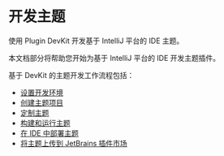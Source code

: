 <!-- Copyright 2000-2023 JetBrains s.r.o. and contributors. Use of this source code is governed by the Apache 2.0 license. -->

# 开发主题

<link-summary>使用 Plugin DevKit 开发基于 IntelliJ 平台的 IDE 主题。</link-summary>

本文档部分将帮助您开始为基于 IntelliJ 平台的 IDE 开发主题插件。

基于 DevKit 的主题开发工作流程包括：

* [设置开发环境](setting_up_theme_environment.md)
* [创建主题项目](creating_theme_project.md)
* [定制主题](themes_customize.md)
* [构建和运行主题](running_and_debugging_a_theme.md)
* [在 IDE 中部署主题](deploying_theme.md)
* [将主题上传到 JetBrains 插件市场](publishing_plugin.md#uploading-a-plugin-to-jetbrains-marketplace)
